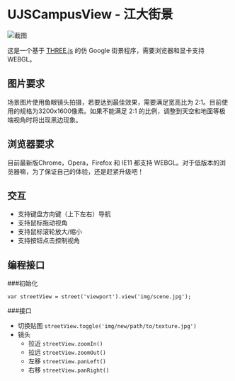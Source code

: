 UJSCampusView - 江大街景
===

![截图](https://raw.githubusercontent.com/ChiChou/xindamen/remote/UJSCampusView.jpg)

这是一个基于 [THREE.js](http://threejs.org/) 的仿 Google 街景程序，需要浏览器和显卡支持 WEBGL。

图片要求
---

场景图片使用鱼眼镜头拍摄，若要达到最佳效果，需要满足宽高比为 2:1。目前使用的规格为3200x1600像素。如果不能满足 2:1 的比例，调整到天空和地面等极端视角时将出现黑边现象。

浏览器要求
---
目前最新版Chrome，Opera，Firefox 和 IE11 都支持 WEBGL。对于低版本的浏览器嘛，为了保证自己的体验，还是赶紧升级吧！

交互
---

* 支持键盘方向键（上下左右）导航
* 支持鼠标拖动视角
* 支持鼠标滚轮放大/缩小
* 支持按钮点击控制视角

编程接口
---

###初始化

    var streetView = street('viewport').view('img/scene.jpg');

###接口

* 切换贴图 `streetView.toggle('img/new/path/to/texture.jpg')`
* 镜头
    * 拉近 `streetView.zoomIn()`
    * 拉远 `streetView.zoomOut()`
    * 左移 `streetView.panLeft()`
    * 右移 `streetView.panRight()`